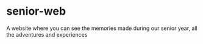 # senior-web
A website where you can see the memories made during our senior year, all the adventures and experiences
